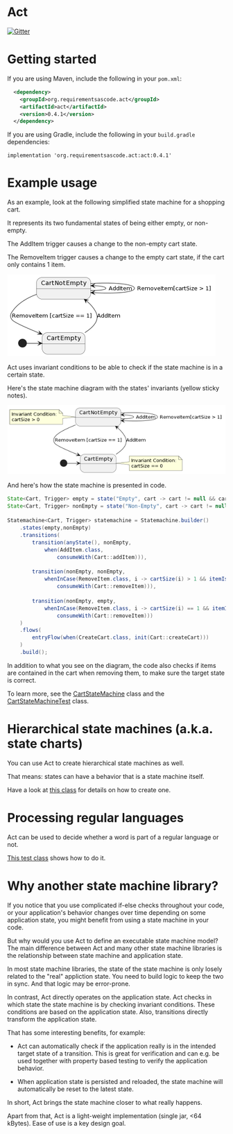 Act
===
[![Gitter](https://badges.gitter.im/requirementsascode/community.svg)](https://gitter.im/requirementsascode/community?utm_source=badge&utm_medium=badge&utm_campaign=pr-badge)

# Getting started
If you are using Maven, include the following in your `pom.xml`:

``` xml
  <dependency>
    <groupId>org.requirementsascode.act</groupId>
    <artifactId>act</artifactId>
    <version>0.4.1</version>
  </dependency>
```

If you are using Gradle, include the following in your `build.gradle` dependencies:

```
implementation 'org.requirementsascode.act:act:0.4.1'
```

# Example usage

As an example, look at the following simplified state machine for a shopping cart.

It represents its two fundamental states of being either empty, or non-empty.

The AddItem trigger causes a change to the non-empty cart state.

The RemoveItem trigger causes a change to the empty cart state, if the cart only contains 1 item.

![Image of a statemachine of a shopping cart, with two states](https://github.com/bertilmuth/act/blob/main/doc/flat_statemachine_without_invariants_diagram.png)

Act uses invariant conditions to be able to check if the state machine is in a certain state.

Here's the state machine diagram with the states' invariants (yellow sticky notes).

![Image of a statemachine of a shopping cart, with two states and invariants](https://github.com/bertilmuth/act/blob/main/doc/flat_statemachine_diagram.png)

And here's how the state machine is presented in code.

``` java
State<Cart, Trigger> empty = state("Empty", cart -> cart != null && cart.items().size() == 0);
State<Cart, Trigger> nonEmpty = state("Non-Empty", cart -> cart != null && cart.items().size() > 0);

Statemachine<Cart, Trigger> statemachine = Statemachine.builder()
	.states(empty,nonEmpty)
	.transitions(
		transition(anyState(), nonEmpty, 
			when(AddItem.class, 
				consumeWith(Cart::addItem))),	
		
		transition(nonEmpty, nonEmpty, 
			whenInCase(RemoveItem.class, i -> cartSize(i) > 1 && itemIsInCart(i), 
				consumeWith(Cart::removeItem))),
		
		transition(nonEmpty, empty, 
			whenInCase(RemoveItem.class, i -> cartSize(i) == 1 && itemIsInCart(i), 
				consumeWith(Cart::removeItem)))
	)
	.flows(
		entryFlow(when(CreateCart.class, init(Cart::createCart)))
	)
	.build();
```
In addition to what you see on the diagram, the code also checks if items are contained in the cart when removing them,
to make sure the target state is correct.

To learn more, see the [CartStateMachine](https://github.com/bertilmuth/act/blob/main/src/test/java/org/requirementsascode/act/statemachine/testdata/CartStateMachine.java) class and the [CartStateMachineTest](https://github.com/bertilmuth/act/blob/main/src/test/java/org/requirementsascode/act/statemachine/CartStateMachineTest.java) class.

# Hierarchical state machines (a.k.a. state charts)
You can use Act to create hierarchical state machines as well.

That means: states can have a behavior that is a state machine itself.

Have a look at [this class](https://github.com/bertilmuth/act/blob/main/src/test/java/org/requirementsascode/act/statemachine/testdata/HierarchicalCart.java) for details on how to create one.

# Processing regular languages
Act can be used to decide whether a word is part of a regular language or not.

[This test class](https://github.com/bertilmuth/act/blob/main/src/test/java/org/requirementsascode/act/statemachine/RegularLanguageTest.java) shows how to do it. 

# Why another state machine library?
If you notice that you use complicated if-else checks throughout your code, or your application's behavior
changes over time depending on some application state, you might benefit from using a state machine in your code.

But why would you use Act to define an executable state machine model?
The main difference between Act and many other state machine libraries is the relationship between state machine and application state.

In most state machine libraries, the state of the state machine is only losely related to the "real" appliction state. 
You need to build logic to keep the two in sync. And that logic may be error-prone.

In contrast, Act directly operates on the application state. Act checks in which state the state machine is by checking invariant conditions. These conditions are based on the application state. Also, transitions directly transform the application state.

That has some interesting benefits, for example:

* Act can automatically check if the application really is in the intended target state of a transition. This is great for verification and can e.g. be used together with property based testing to verify the application behavior.

* When application state is persisted and reloaded, the state machine will automatically be reset to the latest state. 

In short, Act brings the state machine closer to what really happens.

Apart from that, Act is a light-weight implementation (single jar, <64 kBytes).
Ease of use is a key design goal. 

